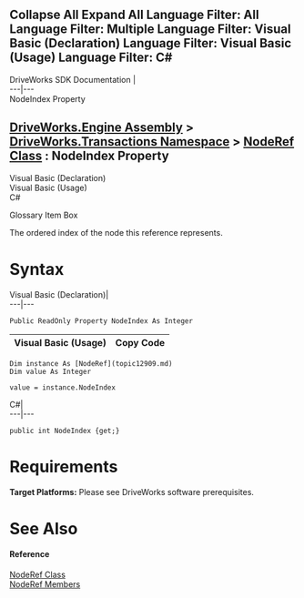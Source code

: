 Collapse All Expand All Language Filter: All  Language Filter: Multiple  Language Filter: Visual Basic (Declaration) Language Filter: Visual Basic (Usage) Language Filter: C#  
---  
DriveWorks SDK Documentation  |   
---|---  
NodeIndex Property   
  
[DriveWorks.Engine Assembly](topic2156.md) > [DriveWorks.Transactions Namespace](topic12835.md) > [NodeRef Class](topic12909.md) : NodeIndex Property  
---  
  
Visual Basic (Declaration)    
Visual Basic (Usage)    
C# 

Glossary Item Box

The ordered index of the node this reference represents. 

# Syntax

Visual Basic (Declaration)|   
---|---  
      
    
    Public ReadOnly Property NodeIndex As Integer  
  
Visual Basic (Usage)| Copy Code  
---|---  
      
    
    Dim instance As [NodeRef](topic12909.md)
    Dim value As Integer
     
    value = instance.NodeIndex  
  
C#|   
---|---  
      
    
    public int NodeIndex {get;}  
  
# Requirements

**Target Platforms:** Please see DriveWorks software prerequisites.

# See Also

#### Reference

[NodeRef Class](topic12909.md)   
[NodeRef Members](topic12910.md)


